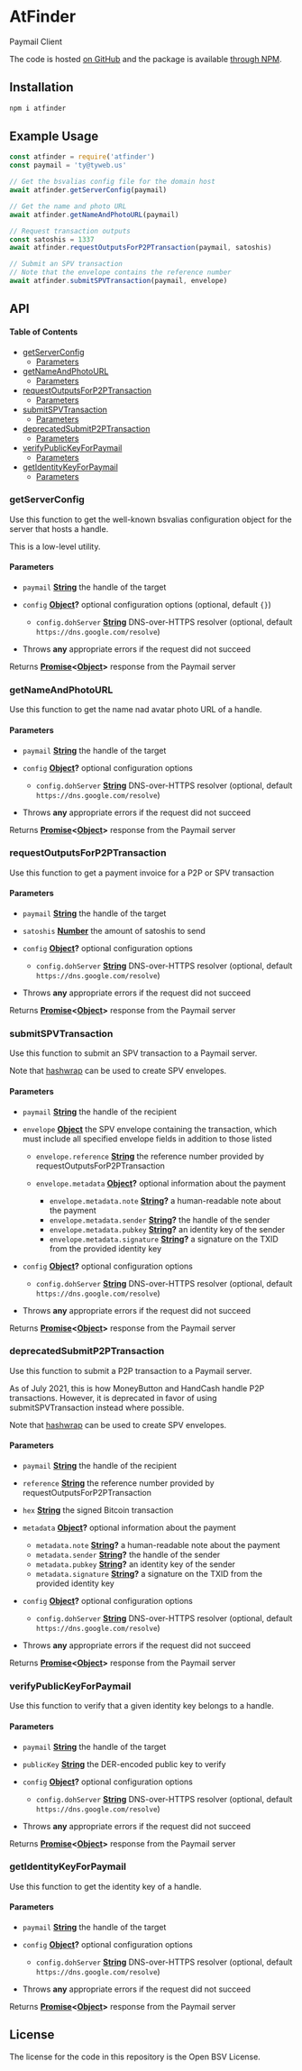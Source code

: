 # AtFinder

Paymail Client

The code is hosted [on GitHub](https://github.com/p2ppsr/atfinder) and the package is available [through NPM](https://www.npmjs.com/package/atfinder).

## Installation

```sh
npm i atfinder
```

## Example Usage

```js
const atfinder = require('atfinder')
const paymail = 'ty@tyweb.us'

// Get the bsvalias config file for the domain host
await atfinder.getServerConfig(paymail)

// Get the name and photo URL
await atfinder.getNameAndPhotoURL(paymail)

// Request transaction outputs
const satoshis = 1337
await atfinder.requestOutputsForP2PTransaction(paymail, satoshis)

// Submit an SPV transaction
// Note that the envelope contains the reference number
await atfinder.submitSPVTransaction(paymail, envelope)
```

## API

<!-- Generated by documentation.js. Update this documentation by updating the source code. -->

#### Table of Contents

*   [getServerConfig](#getserverconfig)
    *   [Parameters](#parameters)
*   [getNameAndPhotoURL](#getnameandphotourl)
    *   [Parameters](#parameters-1)
*   [requestOutputsForP2PTransaction](#requestoutputsforp2ptransaction)
    *   [Parameters](#parameters-2)
*   [submitSPVTransaction](#submitspvtransaction)
    *   [Parameters](#parameters-3)
*   [deprecatedSubmitP2PTransaction](#deprecatedsubmitp2ptransaction)
    *   [Parameters](#parameters-4)
*   [verifyPublicKeyForPaymail](#verifypublickeyforpaymail)
    *   [Parameters](#parameters-5)
*   [getIdentityKeyForPaymail](#getidentitykeyforpaymail)
    *   [Parameters](#parameters-6)

### getServerConfig

Use this function to get the well-known bsvalias configuration object for the server that hosts a handle.

This is a low-level utility.

#### Parameters

*   `paymail` **[String](https://developer.mozilla.org/docs/Web/JavaScript/Reference/Global_Objects/String)** the handle of the target
*   `config` **[Object](https://developer.mozilla.org/docs/Web/JavaScript/Reference/Global_Objects/Object)?** optional configuration options (optional, default `{}`)

    *   `config.dohServer` **[String](https://developer.mozilla.org/docs/Web/JavaScript/Reference/Global_Objects/String)** DNS-over-HTTPS resolver (optional, default `https://dns.google.com/resolve`)

<!---->

*   Throws **any** appropriate errors if the request did not succeed

Returns **[Promise](https://developer.mozilla.org/docs/Web/JavaScript/Reference/Global_Objects/Promise)<[Object](https://developer.mozilla.org/docs/Web/JavaScript/Reference/Global_Objects/Object)>** response from the Paymail server

### getNameAndPhotoURL

Use this function to get the name nad avatar photo URL of a handle.

#### Parameters

*   `paymail` **[String](https://developer.mozilla.org/docs/Web/JavaScript/Reference/Global_Objects/String)** the handle of the target
*   `config` **[Object](https://developer.mozilla.org/docs/Web/JavaScript/Reference/Global_Objects/Object)?** optional configuration options

    *   `config.dohServer` **[String](https://developer.mozilla.org/docs/Web/JavaScript/Reference/Global_Objects/String)** DNS-over-HTTPS resolver (optional, default `https://dns.google.com/resolve`)

<!---->

*   Throws **any** appropriate errors if the request did not succeed

Returns **[Promise](https://developer.mozilla.org/docs/Web/JavaScript/Reference/Global_Objects/Promise)<[Object](https://developer.mozilla.org/docs/Web/JavaScript/Reference/Global_Objects/Object)>** response from the Paymail server

### requestOutputsForP2PTransaction

Use this function to get a payment invoice for a P2P or SPV transaction

#### Parameters

*   `paymail` **[String](https://developer.mozilla.org/docs/Web/JavaScript/Reference/Global_Objects/String)** the handle of the target
*   `satoshis` **[Number](https://developer.mozilla.org/docs/Web/JavaScript/Reference/Global_Objects/Number)** the amount of satoshis to send
*   `config` **[Object](https://developer.mozilla.org/docs/Web/JavaScript/Reference/Global_Objects/Object)?** optional configuration options

    *   `config.dohServer` **[String](https://developer.mozilla.org/docs/Web/JavaScript/Reference/Global_Objects/String)** DNS-over-HTTPS resolver (optional, default `https://dns.google.com/resolve`)

<!---->

*   Throws **any** appropriate errors if the request did not succeed

Returns **[Promise](https://developer.mozilla.org/docs/Web/JavaScript/Reference/Global_Objects/Promise)<[Object](https://developer.mozilla.org/docs/Web/JavaScript/Reference/Global_Objects/Object)>** response from the Paymail server

### submitSPVTransaction

Use this function to submit an SPV transaction to a Paymail server.

Note that [hashwrap](https://github.com/p2ppsr/hashwrap) can be used to create SPV envelopes.

#### Parameters

*   `paymail` **[String](https://developer.mozilla.org/docs/Web/JavaScript/Reference/Global_Objects/String)** the handle of the recipient
*   `envelope` **[Object](https://developer.mozilla.org/docs/Web/JavaScript/Reference/Global_Objects/Object)** the SPV envelope containing the transaction, which must include all specified envelope fields in addition to those listed

    *   `envelope.reference` **[String](https://developer.mozilla.org/docs/Web/JavaScript/Reference/Global_Objects/String)** the reference number provided by requestOutputsForP2PTransaction
    *   `envelope.metadata` **[Object](https://developer.mozilla.org/docs/Web/JavaScript/Reference/Global_Objects/Object)?** optional information about the payment

        *   `envelope.metadata.note` **[String](https://developer.mozilla.org/docs/Web/JavaScript/Reference/Global_Objects/String)?** a human-readable note about the payment
        *   `envelope.metadata.sender` **[String](https://developer.mozilla.org/docs/Web/JavaScript/Reference/Global_Objects/String)?** the handle of the sender
        *   `envelope.metadata.pubkey` **[String](https://developer.mozilla.org/docs/Web/JavaScript/Reference/Global_Objects/String)?** an identity key of the sender
        *   `envelope.metadata.signature` **[String](https://developer.mozilla.org/docs/Web/JavaScript/Reference/Global_Objects/String)?** a signature on the TXID from the provided identity key
*   `config` **[Object](https://developer.mozilla.org/docs/Web/JavaScript/Reference/Global_Objects/Object)?** optional configuration options

    *   `config.dohServer` **[String](https://developer.mozilla.org/docs/Web/JavaScript/Reference/Global_Objects/String)** DNS-over-HTTPS resolver (optional, default `https://dns.google.com/resolve`)

<!---->

*   Throws **any** appropriate errors if the request did not succeed

Returns **[Promise](https://developer.mozilla.org/docs/Web/JavaScript/Reference/Global_Objects/Promise)<[Object](https://developer.mozilla.org/docs/Web/JavaScript/Reference/Global_Objects/Object)>** response from the Paymail server

### deprecatedSubmitP2PTransaction

Use this function to submit a P2P transaction to a Paymail server.

As of July 2021, this is how MoneyButton and HandCash handle P2P transactions. However, it is deprecated in favor of using submitSPVTransaction instead where possible.

Note that [hashwrap](https://github.com/p2ppsr/hashwrap) can be used to create SPV envelopes.

#### Parameters

*   `paymail` **[String](https://developer.mozilla.org/docs/Web/JavaScript/Reference/Global_Objects/String)** the handle of the recipient
*   `reference` **[String](https://developer.mozilla.org/docs/Web/JavaScript/Reference/Global_Objects/String)** the reference number provided by requestOutputsForP2PTransaction
*   `hex` **[String](https://developer.mozilla.org/docs/Web/JavaScript/Reference/Global_Objects/String)** the signed Bitcoin transaction
*   `metadata` **[Object](https://developer.mozilla.org/docs/Web/JavaScript/Reference/Global_Objects/Object)?** optional information about the payment

    *   `metadata.note` **[String](https://developer.mozilla.org/docs/Web/JavaScript/Reference/Global_Objects/String)?** a human-readable note about the payment
    *   `metadata.sender` **[String](https://developer.mozilla.org/docs/Web/JavaScript/Reference/Global_Objects/String)?** the handle of the sender
    *   `metadata.pubkey` **[String](https://developer.mozilla.org/docs/Web/JavaScript/Reference/Global_Objects/String)?** an identity key of the sender
    *   `metadata.signature` **[String](https://developer.mozilla.org/docs/Web/JavaScript/Reference/Global_Objects/String)?** a signature on the TXID from the provided identity key
*   `config` **[Object](https://developer.mozilla.org/docs/Web/JavaScript/Reference/Global_Objects/Object)?** optional configuration options

    *   `config.dohServer` **[String](https://developer.mozilla.org/docs/Web/JavaScript/Reference/Global_Objects/String)** DNS-over-HTTPS resolver (optional, default `https://dns.google.com/resolve`)

<!---->

*   Throws **any** appropriate errors if the request did not succeed

Returns **[Promise](https://developer.mozilla.org/docs/Web/JavaScript/Reference/Global_Objects/Promise)<[Object](https://developer.mozilla.org/docs/Web/JavaScript/Reference/Global_Objects/Object)>** response from the Paymail server

### verifyPublicKeyForPaymail

Use this function to verify that a given identity key belongs to a handle.

#### Parameters

*   `paymail` **[String](https://developer.mozilla.org/docs/Web/JavaScript/Reference/Global_Objects/String)** the handle of the target
*   `publicKey` **[String](https://developer.mozilla.org/docs/Web/JavaScript/Reference/Global_Objects/String)** the DER-encoded public key to verify
*   `config` **[Object](https://developer.mozilla.org/docs/Web/JavaScript/Reference/Global_Objects/Object)?** optional configuration options

    *   `config.dohServer` **[String](https://developer.mozilla.org/docs/Web/JavaScript/Reference/Global_Objects/String)** DNS-over-HTTPS resolver (optional, default `https://dns.google.com/resolve`)

<!---->

*   Throws **any** appropriate errors if the request did not succeed

Returns **[Promise](https://developer.mozilla.org/docs/Web/JavaScript/Reference/Global_Objects/Promise)<[Object](https://developer.mozilla.org/docs/Web/JavaScript/Reference/Global_Objects/Object)>** response from the Paymail server

### getIdentityKeyForPaymail

Use this function to get the identity key of a handle.

#### Parameters

*   `paymail` **[String](https://developer.mozilla.org/docs/Web/JavaScript/Reference/Global_Objects/String)** the handle of the target
*   `config` **[Object](https://developer.mozilla.org/docs/Web/JavaScript/Reference/Global_Objects/Object)?** optional configuration options

    *   `config.dohServer` **[String](https://developer.mozilla.org/docs/Web/JavaScript/Reference/Global_Objects/String)** DNS-over-HTTPS resolver (optional, default `https://dns.google.com/resolve`)

<!---->

*   Throws **any** appropriate errors if the request did not succeed

Returns **[Promise](https://developer.mozilla.org/docs/Web/JavaScript/Reference/Global_Objects/Promise)<[Object](https://developer.mozilla.org/docs/Web/JavaScript/Reference/Global_Objects/Object)>** response from the Paymail server

## License

The license for the code in this repository is the Open BSV License.
